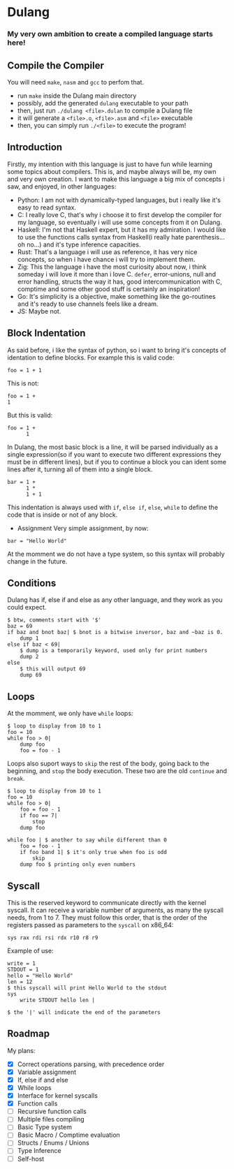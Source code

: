 # Dulang
### My very own ambition to create a compiled language starts here!

## Compile the Compiler

You will need `make`, `nasm` and `gcc` to perfom that.
- run `make` inside the Dulang main directory
- possibly, add the generated `dulang` executable to your path
- then, just run `./dulang <file>.dulan` to compile a Dulang file
- it will generate a `<file>.o`, `<file>.asm` and `<file>` executable
- then, you can simply run `./<file>` to execute the program!


## Introduction
Firstly, my intention with this language is just to have fun while learning some topics about compilers. This is, and maybe always will be, my own and very own creation.
I want to make this language a big mix of concepts i saw, and enjoyed, in other languages:

- Python: I am not with dynamically-typed languages, but i really like it's easy to read syntax.
- C: I really love C, that's why i choose it to first develop the compiler for my language, so eventually i will use some concepts from it on Dulang.
- Haskell: I'm not that Haskell expert, but it has my admiration. I would like to use the functions calls syntax from Haskell(i really hate parenthesis... oh no...) and it's type inference capacities.
- Rust: That's a language i will use as reference, it has very nice concepts, so when i have chance i will try to implement them.
- Zig: This the language i have the most curiosity about now, i think someday i will love it more than i love C. `defer`, error-unions, null and error handling, structs the way it has, good intercommunication with C, comptime and some other good stuff is certainly an inspiration!
- Go: It's simplicity is a objective, make something like the go-routines and it's ready to use channels feels like a dream.
- JS: Maybe not.

## Block Indentation

As said before, i like the syntax of python, so i want to bring it's concepts of identation to define blocks.
For example this is valid code: 
```
foo = 1 + 1 
```
This is not:
```
foo = 1 +
1 
```
But this is valid:
```
foo = 1 +
      1 
```

In Dulang, the most basic block is a line, it will be parsed individually as a single expression(so if you want to execute two different expressions they must be in different lines), but if you to continue a block you can ident some lines after it, turning all of them into a single block.
```
bar = 1 +
      1 *
      1 + 1
```

This indentation is always used with `if`, `else if`, `else`, `while` to define the code that is inside or not of any block.

- Assignment
Very simple assignment, by now:
```
bar = "Hello World"
```
At the momment we do not have a type system, so this syntax will probably change in the future.

## Conditions
Dulang has if, else if and else as any other language, and they work as you could expect.
```
$ btw, comments start with '$'
baz = 69
if baz and bnot baz| $ bnot is a bitwise inversor, baz and ~baz is 0.
    dump 1
else if baz < 69|
    $ dump is a temporarily keyword, used only for print numbers
    dump 2 
else
    $ this will output 69
    dump 69
```

## Loops
At the momment, we only have `while` loops:

```
$ loop to display from 10 to 1
foo = 10
while foo > 0|
    dump foo
    foo = foo - 1
```
Loops also suport ways to `skip` the rest of the body, going back to the beginning, and `stop` the body execution. These two are the old `continue` and `break`.
```
$ loop to display from 10 to 1
foo = 10
while foo > 0|
    foo = foo - 1
    if foo == 7|
        stop
    dump foo
    
while foo | $ another to say while different than 0
    foo = foo - 1
    if foo band 1| $ it's only true when foo is odd
        skip 
    dump foo $ printing only even numbers
```

## Syscall
This is the reserved keyword to communicate directly with the kernel syscall.
It can receive a variable number of arguments, as many the syscall needs, from 1 to 7.
They must follow this order, that is the order of the registers passed as parameters to the `syscall` on x86_64: 

```
sys rax rdi rsi rdx r10 r8 r9
```

Example of use:
```
write = 1
STDOUT = 1
hello = "Hello World"
len = 12
$ this syscall will print Hello World to the stdout
sys 
    write STDOUT hello len | 

$ the '|' will indicate the end of the parameters
```

## Roadmap
My plans:
- [X] Correct operations parsing, with precedence order
- [X] Variable assignment
- [X] If, else if and else
- [X] While loops
- [X] Interface for kernel syscalls
- [X] Function calls
- [ ] Recursive function calls
- [ ] Multiple files compiling
- [ ] Basic Type system
- [ ] Basic Macro / Comptime evaluation
- [ ] Structs / Enums / Unions
- [ ] Type Inference
- [ ] Self-host
